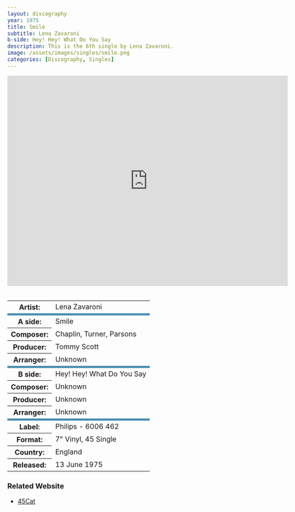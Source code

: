 ```yaml
---
layout: discography
year: 1975
title: Smile
subtitle: Lena Zavaroni
b-side: Hey! Hey! What Do You Say
description: This is the 6th single by Lena Zavaroni.
image: /assets/images/singles/smile.png
categories: [Discography, Singles]
---
```


<div class="responsive-video"><iframe width="640px" height="480px" src="https://www.youtube.com/embed/SnoVhd725zY?playlist=6KbkUiGtWBM&rel=0&showinfo=1" frameborder="0" allowfullscreen=""></iframe></div>
<br />
<table>
<tr><th>Artist:</th><td>Lena Zavaroni</td></tr>
<tr class="split"><th>A side:</th><td>Smile</td></tr>
<tr><th>Composer:</th><td>Chaplin, Turner, Parsons</td></tr>
<tr><th>Producer:</th><td>Tommy Scott</td></tr>
<tr><th>Arranger:</th><td>Unknown</td></tr>
<tr class="split"><th>B side:</th><td>Hey! Hey! What Do You Say</td></tr>
<tr><th>Composer:</th><td>Unknown</td></tr>
<tr><th>Producer:</th><td>Unknown</td></tr>
<tr><th>Arranger:</th><td>Unknown</td></tr>
<tr class="split"><th>Label:</th><td>Philips - 6006 462</td></tr>
<tr><th>Format:</th><td>7" Vinyl, 45 Single</td></tr>
<tr><th>Country:</th><td>England</td></tr>
<tr><th>Released:</th><td>13 June 1975</td></tr>
</table>

### Related Website
* [45Cat](http://www.45cat.com/record/6006462)

<style>
.split {border-top: solid 5px #4B90B1;}
</style>


